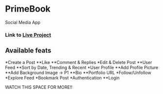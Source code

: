 # PrimeBook

Social Media App 

### Link to [Live Project](https://primebook.vercel.app)

## Available feats

*Create a Post
**Like
**Comment & Replies
*Edit & Delete Post
**User Feed
**Sort by Date, Trending & Recent
*User Profile
**Add Profile Picture
**Add Background Image → P1
**Bio
**Portfolio URL
*Follow/Unfollow
*Explore Feed
*Bookmark Post
*Authentication
**Login

WATCH THIS SPACE FOR MORE!!
